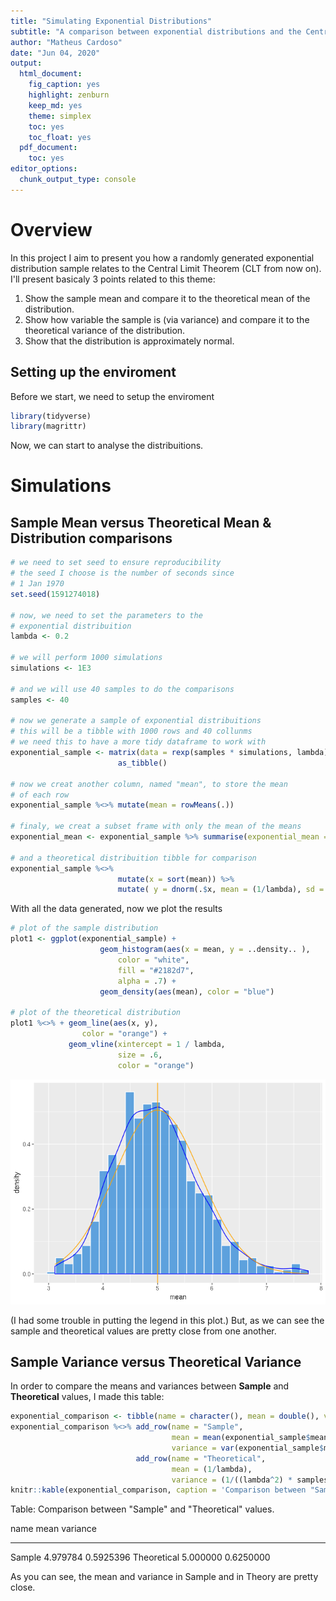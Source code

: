 ```yaml
---
title: "Simulating Exponential Distributions"
subtitle: "A comparison between exponential distributions and the Central Limit Theorem"
author: "Matheus Cardoso"
date: "Jun 04, 2020"
output: 
  html_document: 
    fig_caption: yes
    highlight: zenburn
    keep_md: yes
    theme: simplex
    toc: yes
    toc_float: yes
  pdf_document: 
    toc: yes
editor_options: 
  chunk_output_type: console
---
```




# Overview

In this project I aim to present you how a randomly generated exponential distribution sample relates to the Central Limit Theorem (CLT from now on).
I'll present basicaly 3 points related to this theme:

 1. Show the sample mean and compare it to the theoretical mean of the distribution.
 2. Show how variable the sample is (via variance) and compare it to the theoretical variance of the distribution.
 3. Show that the distribution is approximately normal.
 
## Setting up the enviroment

Before we start, we need to setup the enviroment


```r
library(tidyverse)
library(magrittr)
```

Now, we can start to analyse the distribuitions.

# Simulations

## Sample Mean versus Theoretical Mean & Distribution comparisons


```r
# we need to set seed to ensure reproducibility
# the seed I choose is the number of seconds since 
# 1 Jan 1970
set.seed(1591274018)

# now, we need to set the parameters to the
# exponential distribuition
lambda <- 0.2

# we will perform 1000 simulations
simulations <- 1E3

# and we will use 40 samples to do the comparisons
samples <- 40

# now we generate a sample of exponential distribuitions
# this will be a tibble with 1000 rows and 40 collunms
# we need this to have a more tidy dataframe to work with
exponential_sample <- matrix(data = rexp(samples * simulations, lambda), nrow = simulations) %>%
                        as_tibble()

# now we creat another column, named "mean", to store the mean
# of each row
exponential_sample %<>% mutate(mean = rowMeans(.))

# finaly, we creat a subset frame with only the mean of the means
exponential_mean <- exponential_sample %>% summarise(exponential_mean = mean(mean))

# and a theoretical distribuition tibble for comparison
exponential_sample %<>%
                        mutate(x = sort(mean)) %>% 
                        mutate( y = dnorm(.$x, mean = (1/lambda), sd = ( (1/lambda) / sqrt(samples))))
```

With all the data generated, now we plot the results


```r
# plot of the sample distribution
plot1 <- ggplot(exponential_sample) +
                    geom_histogram(aes(x = mean, y = ..density.. ),
                        color = "white",
                        fill = "#2182d7",
                        alpha = .7) +
                    geom_density(aes(mean), color = "blue")

# plot of the theoretical distribution
plot1 %<>% + geom_line(aes(x, y),
                color = "orange") +
             geom_vline(xintercept = 1 / lambda,
                        size = .6,
                        color = "orange")
```

![](analysis_files/figure-html/plot_1-1.png)<!-- -->

(I had some trouble in putting the legend in this plot.)
But, as we can see the sample and theoretical values are pretty close from one another.

## Sample Variance versus Theoretical Variance

In order to compare the means and variances between **Sample** and **Theoretical** values, I made this table:


```r
exponential_comparison <- tibble(name = character(), mean = double(), variance = double())
exponential_comparison %<>% add_row(name = "Sample",
                                    mean = mean(exponential_sample$mean),
                                    variance = var(exponential_sample$mean)) %>% 
                            add_row(name = "Theoretical",
                                    mean = (1/lambda),
                                    variance = (1/((lambda^2) * samples)))
knitr::kable(exponential_comparison, caption = 'Comparison between "Sample" and "Theoretical" values.')
```



Table: Comparison between "Sample" and "Theoretical" values.

name               mean    variance
------------  ---------  ----------
Sample         4.979784   0.5925396
Theoretical    5.000000   0.6250000

As you can see, the mean and variance in Sample and in Theory are pretty close.


